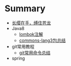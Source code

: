 # Summary

* [长缨在手，缚住苍龙](README.md)
* Java8
	* [lombok注解](./java8/lombok注解讲解.md)
	* [commons-lang3包总结](./java8/commons-lang3包.md)
* git常用教程
	* [git常用命令总结](./git/git_usage.md)
* spring
